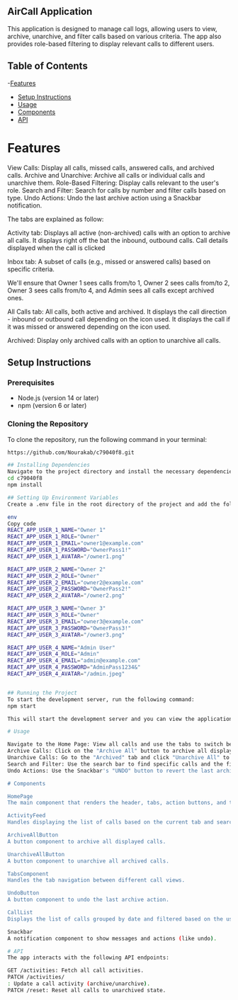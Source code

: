## AirCall Application

This application is designed to manage call logs, allowing users to view, archive, unarchive, and filter calls based on various criteria. The app also provides role-based filtering to display relevant calls to different users.

## Table of Contents

-[Features](#Features)

- [Setup Instructions](#setup-instructions)
- [Usage](#Usage)
- [Components](#Components)
- [API](#API)

# Features

View Calls: Display all calls, missed calls, answered calls, and archived calls.
Archive and Unarchive: Archive all calls or individual calls and unarchive them.
Role-Based Filtering: Display calls relevant to the user's role.
Search and Filter: Search for calls by number and filter calls based on type.
Undo Actions: Undo the last archive action using a Snackbar notification.

The tabs are explained as follow:

Activity tab: Displays all active (non-archived) calls with an option to archive all calls.
It displays right off the bat the inbound, outbound calls.
Call details displayed when the call is clicked

Inbox tab: A subset of calls (e.g., missed or answered calls) based on specific criteria.

We'll ensure that Owner 1 sees calls from/to 1, Owner 2 sees calls from/to 2, Owner 3 sees calls from/to 4, and Admin sees all calls except archived ones.

All Calls tab: All calls, both active and archived.
It displays the call direction - inbound or outbound call depending on the icon used.
It displays the call if it was missed or answered depending on the icon used.

Archived: Display only archived calls with an option to unarchive all calls.

## Setup Instructions

### Prerequisites

- Node.js (version 14 or later)
- npm (version 6 or later)

### Cloning the Repository

To clone the repository, run the following command in your terminal:

```bash
https://github.com/Nourakab/c79040f8.git

## Installing Dependencies
Navigate to the project directory and install the necessary dependencies:
cd c79040f8
npm install

## Setting Up Environment Variables
Create a .env file in the root directory of the project and add the following environment variables:

env
Copy code
REACT_APP_USER_1_NAME="Owner 1"
REACT_APP_USER_1_ROLE="Owner"
REACT_APP_USER_1_EMAIL="owner1@example.com"
REACT_APP_USER_1_PASSWORD="OwnerPass1!"
REACT_APP_USER_1_AVATAR="/owner1.png"

REACT_APP_USER_2_NAME="Owner 2"
REACT_APP_USER_2_ROLE="Owner"
REACT_APP_USER_2_EMAIL="owner2@example.com"
REACT_APP_USER_2_PASSWORD="OwnerPass2!"
REACT_APP_USER_2_AVATAR="/owner2.png"

REACT_APP_USER_3_NAME="Owner 3"
REACT_APP_USER_3_ROLE="Owner"
REACT_APP_USER_3_EMAIL="owner3@example.com"
REACT_APP_USER_3_PASSWORD="OwnerPass3!"
REACT_APP_USER_3_AVATAR="/owner3.png"

REACT_APP_USER_4_NAME="Admin User"
REACT_APP_USER_4_ROLE="Admin"
REACT_APP_USER_4_EMAIL="admin@example.com"
REACT_APP_USER_4_PASSWORD="AdminPass1234&"
REACT_APP_USER_4_AVATAR="/admin.jpeg"


## Running the Project
To start the development server, run the following command:
npm start

This will start the development server and you can view the application by navigating to http://localhost:3000 in your web browser.

# Usage

Navigate to the Home Page: View all calls and use the tabs to switch between different call views.
Archive Calls: Click on the "Archive All" button to archive all displayed calls.
Unarchive Calls: Go to the "Archived" tab and click "Unarchive All" to restore all archived calls.
Search and Filter: Use the search bar to find specific calls and the filter buttons to filter calls by type.
Undo Actions: Use the Snackbar's "UNDO" button to revert the last archive action.

# Components

HomePage
The main component that renders the header, tabs, action buttons, and the ActivityFeed component.

ActivityFeed
Handles displaying the list of calls based on the current tab and search/filter criteria. Also handles archiving calls and displaying the Snackbar.

ArchiveAllButton
A button component to archive all displayed calls.

UnarchiveAllButton
A button component to unarchive all archived calls.

TabsComponent
Handles the tab navigation between different call views.

UndoButton
A button component to undo the last archive action.

CallList
Displays the list of calls grouped by date and filtered based on the user's criteria.

Snackbar
A notification component to show messages and actions (like undo).

# API
The app interacts with the following API endpoints:

GET /activities: Fetch all call activities.
PATCH /activities/
: Update a call activity (archive/unarchive).
PATCH /reset: Reset all calls to unarchived state.
```
